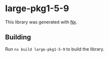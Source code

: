 # large-pkg1-5-9

This library was generated with [Nx](https://nx.dev).

## Building

Run `nx build large-pkg1-5-9` to build the library.

